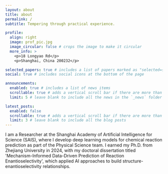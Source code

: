 ```yaml
---
layout: about
title: about
permalink: /
subtitle: Tempering through practical experience.

profile:
  align: right
  image: prof_pic.jpg
  image_circular: false # crops the image to make it circular
  more_info: >
    <p>18 Longyao Rd</p>
    <p>Shanghai, China 200232</p>

selected_papers: true # includes a list of papers marked as "selected={true}"
social: true # includes social icons at the bottom of the page

announcements:
  enabled: true # includes a list of news items
  scrollable: true # adds a vertical scroll bar if there are more than 3 news items
  limit: 5 # leave blank to include all the news in the `_news` folder

latest_posts:
  enabled: false
  scrollable: true # adds a vertical scroll bar if there are more than 3 new posts items
  limit: 3 # leave blank to include all the blog posts
---
```


I am a Researcher at the Shanghai Academy of Artificial Intelligence for Science (SAIS), where I develop deep learning models for chemical reaction prediction as part of the Physical Science team. I earned my Ph.D. from Zhejiang University in 2024, with my doctoral dissertation titled 'Mechanism-Informed Data-Driven Prediction of Reaction Enantioselectivity', which applied AI approaches to build structure-enantioselectivity relationships.

